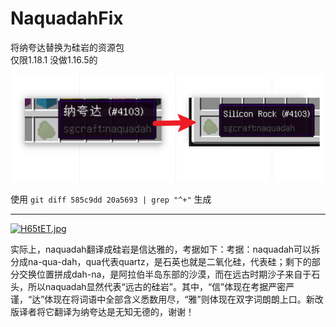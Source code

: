 # NaquadahFix
将纳夸达替换为硅岩的资源包  
仅限1.18.1 没做1.16.5的  

![](docs/2.png)

使用 `git diff 585c9dd 20a5693 | grep "^+"` 生成

---
[![H65tET.jpg](https://s4.ax1x.com/2022/02/14/H65tET.jpg)](https://imgtu.com/i/H65tET)

实际上，naquadah翻译成硅岩是信达雅的，考据如下：考据：naquadah可以拆分成na-qua-dah，qua代表quartz，是石英也就是二氧化硅，代表硅；剩下的部分交换位置拼成dah-na，是阿拉伯半岛东部的沙漠，而在远古时期沙子来自于石头，所以naquadah显然代表“远古的硅岩”。其中，“信”体现在考据严密严谨，“达”体现在将词语中全部含义悉数用尽，“雅”则体现在双字词朗朗上口。新改版译者将它翻译为纳夸达是无知无德的，谢谢！
